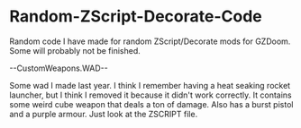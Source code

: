 # Random-ZScript-Decorate-Code
Random code I have made for random ZScript/Decorate mods for GZDoom. Some will probably not be finished.

--CustomWeapons.WAD--

Some wad I made last year. I think I remember having a heat seaking rocket launcher, but I think I removed it because it didn't work correctly. It contains some weird cube weapon that deals a ton of damage. Also has a burst pistol and a purple armour. Just look at the ZSCRIPT file.
